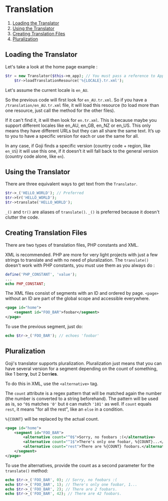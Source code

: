 Translation
===========

1. [Loading the Translator](#loading-the-translator)
2. [Using the Translator](#using-the-translator)
3. [Creating Translation Files](#creating-translation-files)
4. [Pluralization](#pluralization)

Loading the Translator
----------------------

Let's take a look at the home page example :

```php
$tr = new Translator($this->m_app); // You must pass a reference to App
    $tr->loadTranslationResource('%{LOCALE}.tr.xml');
```

Let's assume the current locale is `en_AU`.

So the previous code will first look for `en_AU.tr.xml`. So if you have a `/translation/en_AU.tr.xml`
file, it will load this resource (to load more than one resource, just call the method for the other
files).

If it can't find it, it will then look for `en.tr.xml`. This is because maybe you support different
locales like en_AU, en_GB, en_NZ or en_US. This only means they have different URLs but they can all
share the same text. It’s up to you to have a specific version for each or use the same for all.

In any case, if Goji finds a specific version (country code + region, like `en_US`) it will use this
one, if it doesn’t it will fall back to the general version (country code alone, like `en`).

Using the Translator
--------------------

There are three equivalent ways to get text from the `Translator`.

```php
$tr->_('HELLO_WORLD'); // Preferred
$tr->tr('HELLO_WORLD');
$tr->translate('HELLO_WORLD');
```

`_()` and `tr()` are aliases of `translate()`. `_()` is preferred because it doesn't clutter the code.

Creating Translation Files
--------------------------

There are two types of translation files, PHP constants and XML.

XML is recommended. PHP are more for very light projects with just a few strings to translate and with
no need of pluralization. The `translate()` doesn't work with PHP constants, you must use them as you
always do :

```php
define('PHP_CONSTANT', 'value');
...
echo PHP_CONSTANT;
```

The XML files consist of segments with an ID and ordered by page. `<page>` without an ID are part of
the global scope and accessible everywhere.

```xml
<page id="home">
    <segment id="FOO_BAR">foobar</segment>
</page>
```

To use the previous segment, just do:

```php
echo $tr->_('FOO_BAR'); // echoes 'foobar'
```

Pluralization
-------------

Goji's translator supports pluralization. Pluralization just means that you can have several version
for a segment depending on the count of something, like 1 berr**y**, but 2 berr**ies**.

To do this in XML, use the `<alternative>` tag.

The `count` attribute is a regex pattern that will be matched again the number (the number is converted
to a string beforehand). The pattern will be used as is, so `^0$` matches `'0'` but `0` can match `'101'`
as well. If `count` equals `rest`, it means "for all the rest", like an `else` in a condition. 

`%{COUNT}` will be replaced by the actual count.

```xml
<page id="home">
    <segment id="FOO_BAR">
        <alternative count="^0$">Sorry, no foobars :(</alternative>
        <alternative count="^1$">There's only one foobar, %{COUNT}...</alternative>
        <alternative count="rest">There are %{COUNT} foobars.</alternative>
    </segment>
</page>
```

To use the alternatives, provide the count as a second parameter for the `translate()` method:

```php
echo $tr->_('FOO_BAR', 0); // Sorry, no foobars :(
echo $tr->_('FOO_BAR', 1); // There's only one foobar, 1...
echo $tr->_('FOO_BAR', 2); // There are 2 foobars.
echo $tr->_('FOO_BAR', 42); // There are 42 foobars.
```
